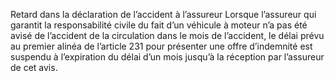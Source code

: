 Retard dans la déclaration de l’accident à l’assureur
Lorsque l’assureur qui garantit la responsabilité civile du fait d’un véhicule à moteur n’a pas été avisé de l’accident de la circulation dans le mois de l’accident, le délai prévu au premier alinéa de l’article 231 pour présenter une offre d’indemnité est suspendu à l’expiration du délai d’un mois jusqu’à la réception par l’assureur de cet avis.
